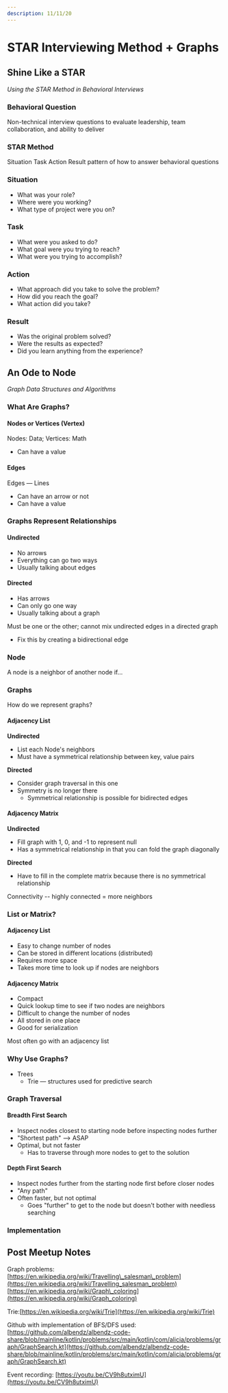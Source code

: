 ```yaml
---
description: 11/11/20
---
```


# STAR Interviewing Method + Graphs

## Shine Like a STAR

_Using the STAR Method in Behavioral Interviews_

### Behavioral Question

Non-technical interview questions to evaluate leadership, team collaboration, and ability to deliver

### STAR Method

Situation Task Action Result pattern of how to answer behavioral questions

### Situation

* What was your role?
* Where were you working?
* What type of project were you on?

### Task

* What were you asked to do?
* What goal were you trying to reach?
* What were you trying to accomplish?

### Action

* What approach did you take to solve the problem?
* How did you reach the goal?
* What action did you take?

### Result

* Was the original problem solved?
* Were the results as expected?
* Did you learn anything from the experience?

## An Ode to Node

_Graph Data Structures and Algorithms_

### What Are Graphs?

#### Nodes or Vertices \(Vertex\)

Nodes: Data; Vertices: Math

* Can have a value

#### Edges

Edges — Lines

* Can have an arrow or not
* Can have a value

### Graphs Represent Relationships

#### Undirected

* No arrows
* Everything can go two ways
* Usually talking about edges

#### Directed

* Has arrows
* Can only go one way
* Usually talking about a graph

Must be one or the other; cannot mix undirected edges in a directed graph

* Fix this by creating a bidirectional edge

### Node

A node is a neighbor of another node if...

### Graphs

How do we represent graphs?

#### Adjacency List

**Undirected**

* List each Node's neighbors
* Must have a symmetrical relationship between key, value pairs

**Directed**

* Consider graph traversal in this one
* Symmetry is no longer there
  * Symmetrical relationship is possible for bidirected edges

#### Adjacency Matrix

**Undirected**

* Fill graph with 1, 0, and -1 to represent null
* Has a symmetrical relationship in that you can fold the graph diagonally

**Directed**

* Have to fill in the complete matrix because there is no symmetrical relationship

Connectivity -- highly connected = more neighbors

### List or Matrix?

#### Adjacency List

* Easy to change number of nodes
* Can be stored in different locations \(distributed\)
* Requires more space
* Takes more time to look up if nodes are neighbors

#### Adjacency Matrix

* Compact
* Quick lookup time to see if two nodes are neighbors
* Difficult to change the number of nodes
* All stored in one place
* Good for serialization

Most often go with an adjacency list

### Why Use Graphs?

* Trees
  * Trie — structures used for predictive search

### Graph Traversal

#### Breadth First Search

* Inspect nodes closest to starting node before inspecting nodes further
* "Shortest path" --&gt; ASAP
* Optimal, but not faster
  * Has to traverse through more nodes to get to the solution

#### Depth First Search

* Inspect nodes further from the starting node first before closer nodes
* "Any path"
* Often faster, but not optimal
  * Goes "further" to get to the node but doesn't bother with needless searching

### Implementation



## Post Meetup Notes

Graph problems:  
[https://en.wikipedia.org/wiki/Travelling\_salesman\_problem](https://en.wikipedia.org/wiki/Travelling_salesman_problem)  
[https://en.wikipedia.org/wiki/Graph\_coloring](https://en.wikipedia.org/wiki/Graph_coloring)  
  
Trie:[https://en.wikipedia.org/wiki/Trie](https://en.wikipedia.org/wiki/Trie)  
  
Github with implementation of BFS/DFS used: [https://github.com/albendz/albendz-code-share/blob/mainline/kotlin/problems/src/main/kotlin/com/alicia/problems/graph/GraphSearch.kt](https://github.com/albendz/albendz-code-share/blob/mainline/kotlin/problems/src/main/kotlin/com/alicia/problems/graph/GraphSearch.kt)

Event recording: [https://youtu.be/CV9h8utximU](https://youtu.be/CV9h8utximU)

